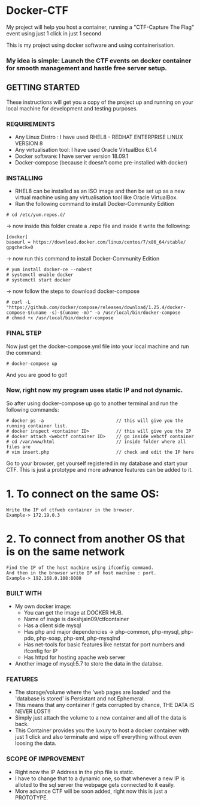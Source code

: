 # Docker-CTF
My project will help you host a container, running a "CTF-Capture The Flag" event using just 1 click in just 1 second

This is my project using docker software and using containerisation.
### My idea is simple: Launch the CTF events on docker container for smooth management and hastle free server setup.

## GETTING STARTED
These instructions will get you a copy of the project up and running on your local machine for development and testing purposes.

### REQUIREMENTS
* Any Linux Distro : I have used RHEL8 - REDHAT ENTERPRISE LINUX VERSION 8
* Any virtualisation tool: I have used Oracle VirtualBox 6.1.4
* Docker software: I have server version 18.09.1
* Docker-compose (because it doesn't come pre-installed with docker)

### INSTALLING
* RHEL8 can be installed as an ISO image and then be set up as a new virtual machine using any virtualisation tool like Oracle VirtualBox.
* Run the following command to install Docker-Community Edition
```
# cd /etc/yum.repos.d/
```
-> now inside this folder create a .repo file and inside it write the following:
```
[docker]
baseurl = https://download.docker.com/linux/centos/7/x86_64/stable/
gpgcheck=0
```
-> now run this command to install Docker-Community Edition
```
# yum install docker-ce --nobest
# systemctl enable docker
# systemctl start docker
```
-> now follow the steps to download docker-compose
```
# curl -L "https://github.com/docker/compose/releases/download/1.25.4/docker-compose-$(uname -s)-$(uname -m)" -o /usr/local/bin/docker-compose
# chmod +x /usr/local/bin/docker-compose
```
### FINAL STEP
Now just get the docker-compose.yml file into your local machine and run the command:
```
# docker-compose up
```
And you are good to go!!

### Now, right now my program uses static IP and not dynamic.
So after using docker-compose up go to another terminal and run the following commands:
```
# docker ps -a                           // this will give you the running container list.
# docker inspect <container ID>          // this will give you the IP
# docker attach <webctf container ID>    // go inside webctf container
# cd /var/www/html                       // inside folder where all files are
# vim insert.php                         // check and edit the IP here
```

Go to your browser, get yourself registered in my database and start your CTF. This is just a prototype and more advance features can be added to it.
# 1. To connect on the same OS:
```
Write the IP of ctfweb container in the browser. 
Example-> 172.19.0.3
```
# 2. To connect from another OS that is on the same network
```
Find the IP of the host machine using ifconfig command.
And then in the browser write IP of host machine : port.
Example-> 192.168.0.108:8080
```

### BUILT WITH
* My own docker image:
  * You can get the image at DOCKER HUB. 
  * Name of inage is dakshjain09/ctfcontainer
  * Has a client side mysql
  * Has php and major dependencies -> php-common, php-mysql, php-pdo, php-soap, php-xml, php-mysqlnd
  * Has net-tools for basic features like netstat for port numbers and ifconfig for IP
  * Has httpd for hosting apache web server
* Another image of mysql:5.7 to store the data in the databse.

### FEATURES
* The storage/volume where the 'web pages are loaded' and the 'database is stored' is Persistant and not Ephemeral.
* This means that any container if gets corrupted by chance, THE DATA IS NEVER LOST!!
* Simply just attach the volume to a new container and all of the data is back.
* This Container provides you the luxury to host a docker container with just 1 click and also terminate and wipe off everything without even loosing the data.

### SCOPE OF IMPROVEMENT
* Right now the IP Address in the php file is static. 
* I have to change that to a dynamic one, so that whenever a new IP is alloted to the sql server the webpage gets connected to it easily.
* More advance CTF will be soon added, right now this is just a PROTOTYPE.
